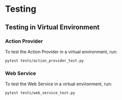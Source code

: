 # Testing

## Testing in Virtual Environment

### Action Provider

To test the Action Provider in a virtual environment, run:

```bash
pytest tests/action_provider_test.py
```

### Web Service

To test the Web Service in a virtual environment, run:

```bash
pytest tests/web_service_test.py
```